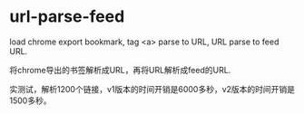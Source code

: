 url-parse-feed
==============

load chrome export bookmark, tag &lt;a> parse to URL, URL parse to feed URL. 

将chrome导出的书签解析成URL，再将URL解析成feed的URL.

实测试，解析1200个链接，v1版本的时间开销是6000多秒，v2版本的时间开销是1500多秒。
